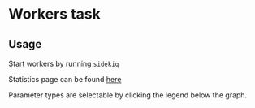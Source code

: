 # Workers task

## Usage
Start workers by running `sidekiq`

Statistics page can be found [here](http://localhost:3000/events)

Parameter types are selectable by clicking the legend below the graph.
